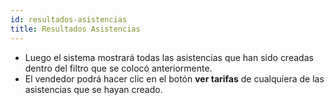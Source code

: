 ```yaml
---
id: resultados-asistencias
title: Resultados Asistencias
---
```


- Luego el sistema mostrará todas las asistencias que han sido creadas dentro del filtro que se colocó anteriormente.  
- El vendedor podrá hacer clic en el botón **ver tarifas** de cualquiera de las asistencias que se hayan creado.  

<!-- ![Resultados Asistencias](./img/resultados-asistencias.png) -->
